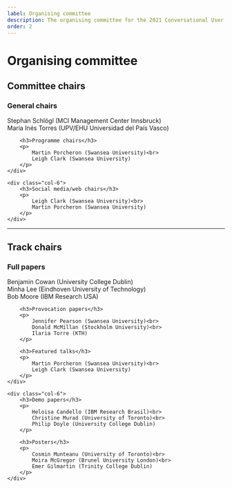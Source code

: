 ```yaml
---
label: Organising committee
description: The organising committee for the 2021 Conversational User Interfaces conference.
order: 2
---
```


# Organising committee

<h2>Committee chairs</h2>

<div class="row">
	<div class="col-6">
		<h3>General chairs</h3>
		<p>
			Stephan Schlögl (MCI Management Center Innsbruck)<br>
			María Inés Torres (UPV/EHU Universidad del País Vasco)
		</p>

		<h3>Programme chairs</h3>
		<p>
			Martin Porcheron (Swansea University)<br>
			Leigh Clark (Swansea University)
		</p>
	</div>

	<div class="col-6">
		<h3>Social media/web chairs</h3>
		<p>
			Leigh Clark (Swansea University)<br>
			Martin Porcheron (Swansea University)
		</p>
	</div>
</div>

----


<h2>Track chairs</h2>

<div class="row">
	<div class="col-6">
		<h3>Full papers</h3>
		<p>
			Benjamin Cowan (University College Dublin)<br>
			Minha Lee (Eindhoven University of Technology)<br>
			Bob Moore (IBM Research USA)
		</p>

		<h3>Provocation papers</h3>
		<p>
			Jennifer Pearson (Swansea University)<br>
			Donald McMillan (Stockholm University)<br> 
			Ilaria Torre (KTH)
		</p>

		<h3>Featured talks</h3>
		<p>
			Martin Porcheron (Swansea University)<br>
			Leigh Clark (Swansea University)
		</p>
	</div>

	<div class="col-6">
		<h3>Demo papers</h3>
		<p>
			Heloisa Candello (IBM Research Brasil)<br>
			Christine Murad (University of Toronto)<br>
			Philip Doyle (University College Dublin)
		</p>
		
		<h3>Posters</h3>
		<p>
			Cosmin Munteanu (University of Toronto)<br>
			Moira McGregor (Brunel University London)<br>
			Emer Gilmartin (Trinity College Dublin)
		</p>
	</div>
</div>